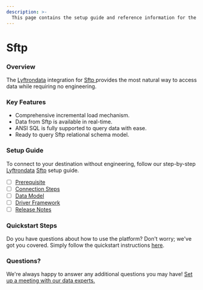 ```yaml
---
description: >-
  This page contains the setup guide and reference information for the Sftp source connector.
---
```


# Sftp

### Overview

The [Lyftrondata](https://www.lyftrondata.com/) integration for [Sftp](https://www.lyftrondata.com/integration/sftp/)[ ](https://www.lyftrondata.com/integration/sftp/)provides the most natural way to access data while requiring no engineering.

### Key Features

* Comprehensive incremental load mechanism.
* Data from Sftp is available in real-time.&#x20;
* ANSI SQL is fully supported to query data with ease.
* Ready to query Sftp relational schema model.

### Setup Guide

To connect to your destination without engineering, follow our step-by-step [Lyftrondata](https://www.lyftrondata.com/)  [Sftp](https://www.lyftrondata.com/integration/sftp/) setup guide.

* [ ] [Prerequisite](../../technology-analytics/sftp/prerequisite.md)
* [ ] [Connection Steps](../../technology-analytics/sftp/connection-steps.md)
* [ ] [Data Model](../../technology-analytics/sftp/data-model/)
* [ ] [Driver Framework](../../technology-analytics/sftp/driver-framework/)
* [ ] [Release Notes](../../technology-analytics/sftp/release-notes.md)

### Quickstart Steps

Do you have questions about how to use the platform? Don't worry; we've got you covered. Simply follow the quickstart instructions [here](../../../quickstart-steps.md).

### Questions? <a href="#questions" id="questions"></a>

We're always happy to answer any additional questions you may have! [Set up a meeting with our data experts.](https://www.lyftrondata.com/book-a-meeting/)

